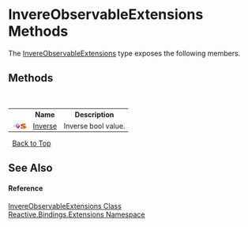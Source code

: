 # InvereObservableExtensions Methods
 

The <a href="864699d5-1783-ded1-d515-89cd4f82509e">InvereObservableExtensions</a> type exposes the following members.


## Methods
&nbsp;<table><tr><th></th><th>Name</th><th>Description</th></tr><tr><td>![Public method](media/pubmethod.gif "Public method")![Static member](media/static.gif "Static member")</td><td><a href="27bd0f48-fbff-10cd-0475-2dc214e4cb6a">Inverse</a></td><td>
Inverse bool value.</td></tr></table>&nbsp;
<a href="#invereobservableextensions-methods">Back to Top</a>

## See Also


#### Reference
<a href="864699d5-1783-ded1-d515-89cd4f82509e">InvereObservableExtensions Class</a><br /><a href="a9fb9c90-d2dd-7420-ec9a-3084892a7996">Reactive.Bindings.Extensions Namespace</a><br />
